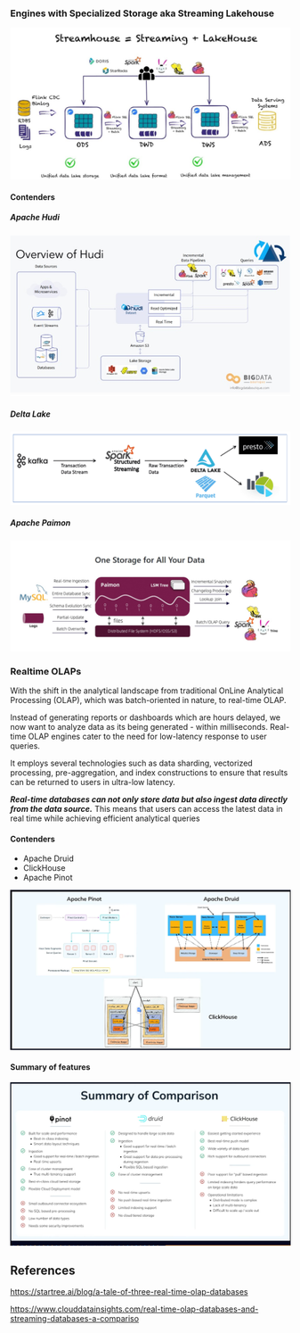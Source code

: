 ### Engines with Specialized Storage aka Streaming Lakehouse

![](../images/streaming_lakehouse_pattern.jpg)
  

#### Contenders

##### Apache Hudi

![](../images/hudi.jpg)
  
##### Delta Lake

![](../images/delta-lake-project-architecture-img.png)

##### Apache Paimon

![](../images/paimon.jpg)

### Realtime OLAPs 

With the shift in the analytical landscape from traditional OnLine Analytical Processing (OLAP), which was batch-oriented in nature, to real-time OLAP. 

Instead of generating reports or dashboards which are hours delayed, we now want to analyze data as its being generated - within milliseconds. Real-time OLAP engines cater to the need for low-latency response to user queries.

It employs several technologies such as data sharding, vectorized processing, pre-aggregation, and index constructions to ensure that results can be returned to users in ultra-low latency.

***Real-time databases can not only store data but also ingest data directly from the data source.*** This means that users can access the latest data in real time while achieving efficient analytical queries

#### Contenders
- Apache Druid
- ClickHouse
- Apache Pinot

![](../images/rolap_1.png)

#### Summary of features

![](../images/rolap_2.png)

## References

https://startree.ai/blog/a-tale-of-three-real-time-olap-databases

https://www.clouddatainsights.com/real-time-olap-databases-and-streaming-databases-a-compariso

